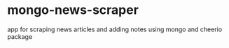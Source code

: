 # mongo-news-scraper
app for scraping news articles and adding notes using mongo and cheerio package
